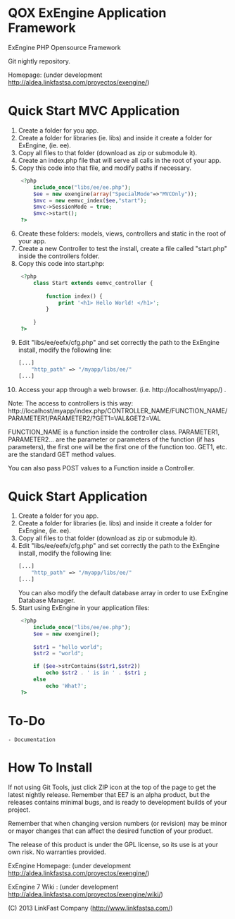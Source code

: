 QOX ExEngine Application Framework
==================================

ExEngine PHP Opensource Framework

Git nightly repository.

Homepage: (under development http://aldea.linkfastsa.com/proyectos/exengine/)
 
Quick Start MVC Application
===========================

1. Create a folder for you app.
2. Create a folder for libraries (ie. libs) and inside it create a folder for ExEngine, (ie. ee).
3. Copy all files to that folder (download as zip or submodule it).
4. Create an index.php file that will serve all calls in the root of your app.
5. Copy this code into that file, and modify paths if necessary.

```php
	<?php
		include_once("libs/ee/ee.php");
		$ee = new exengine(array("SpecialMode"=>"MVCOnly"));
		$mvc = new eemvc_index($ee,"start");
		$mvc->SessionMode = true;
		$mvc->start();
	?>
```

6. Create these folders: models, views, controllers and static in the root of your app.
7. Create a new Controller to test the install, create a file called "start.php" inside the controllers folder.
8. Copy this code into start.php:
```php
	<?php
		class Start extends eemvc_controller {
			
			function index() {
				print '<h1> Hello World! </h1>';
			}
		
		}
	?>
```
9. Edit "libs/ee/eefx/cfg.php" and set correctly the path to the ExEngine install, modify the following line:
	```php
	[...]
		"http_path" => "/myapp/libs/ee/"
	[...]
	```
10. Access your app through a web browser. (i.e. http://localhost/myapp/) .

Note: The access to controllers is this way:
http://localhost/myapp/index.php/CONTROLLER_NAME/FUNCTION_NAME/PARAMETER1/PARAMETER2/?GET1=VAL&GET2=VAL

FUNCTION_NAME is a function inside the controller class.
PARAMETER1, PARAMETER2... are the parameter or parameters of the function (if has parameters), the first one will be the first one of the function too.
GET1, etc. are the standard GET method values.

You can also pass POST values to a Function inside a Controller.
	
Quick Start Application
=======================
1. Create a folder for you app.
2. Create a folder for libraries (ie. libs) and inside it create a folder for ExEngine, (ie. ee).
3. Copy all files to that folder (download as zip or submodule it).
4. Edit "libs/ee/eefx/cfg.php" and set correctly the path to the ExEngine install, modify the following line:
	```php
	[...]
		"http_path" => "/myapp/libs/ee/"
	[...]
	```
	You can also modify the default database array in order to use ExEngine Database Manager.
5. Start using ExEngine in your application files:
```php
	<?php
		include_once("libs/ee/ee.php");
		$ee = new exengine();
		
		$str1 = "hello world";
		$str2 = "world";

		if ($ee->strContains($str1,$str2))
			echo $str2 . ' is in ' . $str1 ;
		else
			echo 'What?';
	?>
```

To-Do
=====
	- Documentation

How To Install
==============

If not using Git Tools, just click ZIP icon at the top of the page to get the latest nightly release.
Remember that EE7 is an alpha product, but the releases contains minimal bugs, and is ready to development builds of your project.

Remember that when changing version numbers (or revision) may be minor or mayor changes that can affect the desired function of your product.

The release of this product is under the GPL license, so its use is at your own risk. No warranties provided.

ExEngine Homepage: (under development http://aldea.linkfastsa.com/proyectos/exengine/)

ExEngine 7 Wiki  : (under development http://aldea.linkfastsa.com/proyectos/exengine/wiki/)

(C) 2013 LinkFast Company (http://www.linkfastsa.com/)